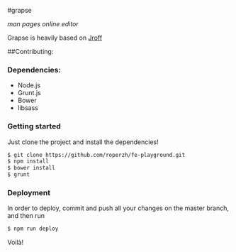 #grapse

*man pages online editor*

Grapse is heavily based on [Jroff](https://github.com/roperzh/jroff)

##Contributing:

### Dependencies:

- Node.js
- Grunt.js
- Bower
- libsass

### Getting started

Just clone the project and install the dependencies!

```bash
$ git clone https://github.com/roperzh/fe-playground.git
$ npm install
$ bower install
$ grunt
```
### Deployment

In order to deploy, commit and push all your changes on the master
branch, and then run

```bash
$ npm run deploy
```

Voilà!